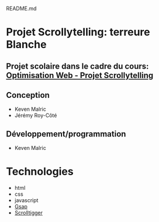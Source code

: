 README.md
# Projet Scrollytelling: terreure Blanche
## Projet scolaire dans le cadre du cours: [Optimisation Web - Projet Scrollytelling](https://tim-montmorency.com/timdoc/582-424MO/projet-scrollytelling/)

## Conception

* Keven Malric
* Jérémy Roy-Côté

## Développement/programmation

* Keven Malric

# Technologies

* html
* css
* javascript
* [Gsap](https://gsap.com/)
* [Scrolltigger](https://gsap.com/docs/v3/Plugins/ScrollTrigger/)
